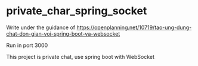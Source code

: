 # private_char_spring_socket

Write under the guidance of https://openplanning.net/10719/tao-ung-dung-chat-don-gian-voi-spring-boot-va-websocket

Run in port 3000

This project is private chat, use spring boot with WebSocket
